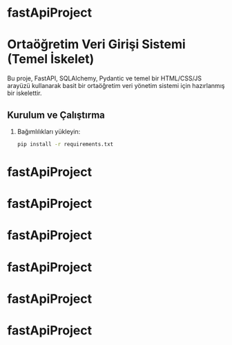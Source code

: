 # fastApiProject


# Ortaöğretim Veri Girişi Sistemi (Temel İskelet)

Bu proje, FastAPI, SQLAlchemy, Pydantic ve temel bir HTML/CSS/JS arayüzü kullanarak basit bir ortaöğretim veri yönetim sistemi için hazırlanmış bir iskelettir.

## Kurulum ve Çalıştırma

1. Bağımlılıkları yükleyin:
   ```bash
   pip install -r requirements.txt
   ```
# fastApiProject
# fastApiProject
# fastApiProject
# fastApiProject
# fastApiProject
# fastApiProject
